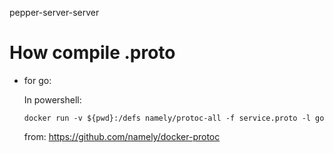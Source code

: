 pepper-server-server

# How compile .proto
- for go:
    
    In powershell:
    ```
    docker run -v ${pwd}:/defs namely/protoc-all -f service.proto -l go
    ```

    from: https://github.com/namely/docker-protoc